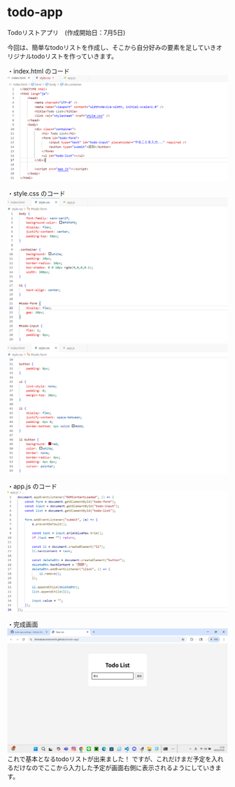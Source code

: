 # todo-app
Todoリストアプリ　(作成開始日：7月5日)

今回は、簡単なtodoリストを作成し、そこから自分好みの要素を足していきオリジナルtodoリストを作っていきます。

・index.html のコード
![index](images/index.png)

・style.css のコード
![style1](images/style1.png)
![style2](images/style2.png)

・app.js のコード
![app](images/app.png)

・完成画面
![todo](images/todo1.png)
これで基本となるtodoリストが出来ました！
ですが、これだけまだ予定を入れるだけなのでここから入力した予定が画面右側に表示されるようにしていきます。
